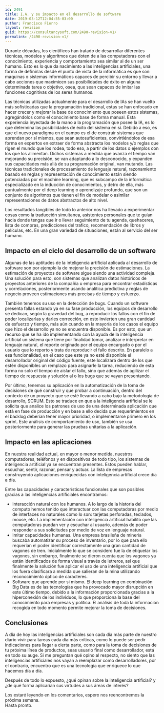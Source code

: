 ```yaml
---
id: 2491
title: I.A. y su impacto en el desarrollo de software
date: 2019-03-12T12:04:55-03:00
author: Francisco Fierro
layout: revision
guid: https://consultancysoft.com/2490-revision-v1/
permalink: /2490-revision-v1/
---
```

Durante décadas, los científicos han tratado de desarrollar diferentes técnicas, modelos y algoritmos que doten de a las computadoras con el conocimiento, experiencia y comportamiento sea similar al de un ser humano. Esto es lo que da nacimiento a las inteligencias artificiales, una forma de definirlas desde el punto de vista de la informática es que son maquinas o sistemas informáticos capaces de percibir su entorno y llevar a cabo acciones que maximicen sus posibilidades de éxito en alguna determinada tarea o objetivo, osea, que sean capaces de imitar las funciones cognitivas de los seres humanos.

Las técnicas utilizadas actualmente para el desarrollo de IAs se han vuelto más sofisticadas que la programación tradicional, estas se han enfocado en hacer crecer y mejorar la base de conocimiento que poseen estos sistemas, agregándolos como el conocimiento base de forma manual. Esta experiencia inyectada de la mano a la programación que posee la IA, es lo que determina las posibilidades de éxito del sistema en sí. Debido a eso, es que el nuevo paradigma en el campo es el de construir sistemas que aprendan por sí mismos, que sean autosuficientes, convirtiéndolos de esa forma en expertos en extraer de forma abstracta los modelos y/o reglas que rigen el mundo que los rodea, todo eso, a partir de los datos o ejemplos con los que los alimentan. Dichos sistemas a medida que avanza el tiempo van mejorando su precisión, se van adaptando a lo desconocido, y expanden sus capacidades más allá de su programación original, van mutando. Las técnicas tradicionales de procesamiento de lenguaje natural, razonamiento basado en reglas y representación de conocimiento están siendo potenciadas por el machine learning, que es subcampo de la informática especializado en la inducción de conocimientos, y detro de ella, más puntualmente por el deep learning o aprendizaje profundo, que son un conjunto de algoritmos que tienen el fin de modelar o asimilar representaciones de datos abstractos de alto nivel. 

Los resultados tangibles de todo lo anterior nos ha llevado a experimentar cosas como la traducción simultanea, asistentes personales que te guían hacia donde tengas que ir o llevar seguimiento de tu agenda, quehaceres, lista de compras, predicciones del trafico, recomendación de libros y películas, etc. En una gran variedad de situaciones, están al servicio del ser humano. 

## Impacto en el ciclo del desarrollo de un software

Algunas de las aptitudes de la inteligencia artificial aplicada al desarrollo de software son por ejemplo la de mejorar la precisión de estimaciones. La estimación de proyectos de software sigue siendo una actividad compleja. Una solución para esto, son sistemas que analizan datos históricos de proyectos anteriores de la compañía u empresa para encontrar estadísticas y correlaciones, posteriormente usando analítica predictiva y reglas de negocio proveen estimaciones más precisas de tiempo y esfuerzo.

También tenemos su uso en la detección de bugs. Cuando un software presenta fallas estando ya en su fase producción, los equipos de desarrollo se dedican, según la gravedad del bug, a reproducir los fallos con el fin de poder localizarlas y darles corrección, en esto invierten una gran cantidad de esfuerzo y tiempo, más aún cuando en la mayoría de los casos el equipo que hizo el desarrollo ya no se encuentra disponible. Es por esto, que un recurso que se ha ido implementando con la ayuda de la inteligencia artificial un sistema que tiene por finalidad tomar, analizar e interpretar en lenguaje natural, el reporte originado por el equipo encargado o por el usuario que lo reporto y trata de reproducir el fallo descrito. En paralelo a esa funcionalidad, en el caso que este ya no esté disponible el desarrollador original del código fuente, este localizará dentro de los que estén disponibles un remplazo para asignarle la tarea, reduciendo de esta forma no solo el tiempo de aislar el fallo, sino que además de agilizar el tiempo de respuesta y solución al o los bugs que se vayan presentando.

Por último, tenemos su aplicación en la automatización de la toma de decisiones de qué construir y que probar a continuación, dentro del contexto de un proyecto que se esté llevando a cabo bajo la metodología de desarrollo, SCRUM. Esto se traduce en que a la inteligencia artificial se le solicita que analice los patrones de uso de una determinada aplicación que está en fase de producción y en base a ello decida que requerimientos en el backlog deberían tener mayor prioridad, o implementarse primero en los sprint. Este análisis de comportamiento de uso, también se usa posteriormente para generar las pruebas unitarias a la aplicación.

## Impacto en las aplicaciones

En nuestra realidad actual, en mayor o menor medida, nuestros computadores, teléfonos y en dispositivos de todo tipo, los sistemas de inteligencia artificial ya se encuentran presentes. Estos pueden hablar, escuchar, sentir, razonar, pensar y actuar. La lista de empresas construyendo aplicaciones enriquecidas con inteligencia artificial crece día a día.

Entre las capacidades y características funcionales que son posibles gracias a las inteligencias artificiales encontramos:

  * Interacción natural con los humanos. A lo largo de la historia del computo hemos tenido que interactuar con las computadoras por medio de interfaces no naturales como lo son: tarjetas perforadas, teclados, mouse, etc. La implementación con inteligencia artificial habilitó que las computadoras puedan ver y escuchar al usuario, además de poder responder a sus solicitudes por medio de voz en lenguaje natural.
  * Imitar capacidades humanas. Una empresa brasileña de minería buscaba automatizar su proceso de inventario, por lo que para ello requerían el poder identificar correctamente una gran cantidad de vagones de tren. Inicialmente lo que se considero fue la de etiquetar los vagones, sin embargo, finalmente se dieron cuenta que los vagones ya están identificados de forma visual a través de letreros, así que finalmente la solución fue aplicar el uso de una inteligencia artificial que los fuera clasificara a medida que salieran de la mina utilizando reconocimiento óptico de caracteres.
  * Software que aprende por si mismo. El deep learning en combinación Big Data es de las tecnologías que ha provocado mayor disrupción en este último tiempo, debido a la información proporcionada gracias a la hiperconexión de los individuos, lo que proporciona la base del conocimiento para empresas y política. El análisis de toda la información recogida en todo momento permite mejorar la toma de decisiones.

## Conclusiones

A día de hoy las inteligencias artificiales son cada día más parte de nuestro diario vivir para tareas cada día más críticas, como lo puede ser pedir indicaciones para llegar a cierta parte, como para la toma de decisiones de tu próxima línea de productos, seas usuario final como desarrollador, está en todo su auge. Si me preguntan qué opino al respecto, no siento que las inteligencias artificiales nos vayan a reemplazar como desarrolladores, por el contrario, encuentro que es una tecnología que enriquece lo que hacemos día a día.  
  
Después de todo lo expuesto, ¿qué opinan sobre la inteligencia artificial? y ¿de qué forma aplicarían sus virtudes a sus áreas de interés?

Los estaré leyendo en los comentarios, espero nos reencontremos la próxima semana.  
Hasta pronto.